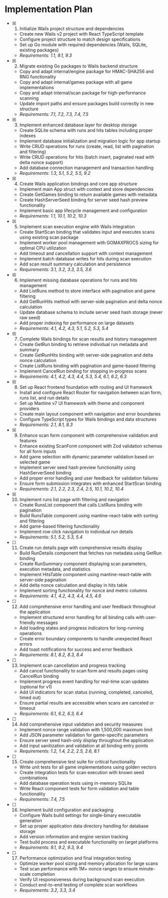 # Implementation Plan

- [x] 1. Initialize Wails project structure and dependencies
  - Create new Wails v2 project with React TypeScript template
  - Configure project structure to match design specifications
  - Set up Go module with required dependencies (Wails, SQLite, existing packages)
  - _Requirements: 1.1, 9.1, 9.3_

- [x] 2. Migrate existing Go packages to Wails backend structure
  - Copy and adapt internal/engine package for HMAC-SHA256 and RNG functionality
  - Copy and adapt internal/games package with all game implementations
  - Copy and adapt internal/scan package for high-performance scanning
  - Update import paths and ensure packages build correctly in new structure
  - _Requirements: 7.1, 7.2, 7.3, 7.4, 7.5_

- [x] 3. Implement enhanced database layer for desktop storage
  - Create SQLite schema with runs and hits tables including proper indexes
  - Implement database initialization and migration logic for app startup
  - Write CRUD operations for runs (create, read, list with pagination and filtering)
  - Write CRUD operations for hits (batch insert, paginated read with delta nonce support)
  - Add database connection management and transaction handling
  - _Requirements: 1.3, 5.1, 5.2, 5.5, 9.2_

- [x] 4. Create Wails application bindings and core app structure
  - Implement main App struct with context and store dependencies
  - Create GetGames binding to return available games with metadata
  - Create HashServerSeed binding for server seed hash preview functionality
  - Implement basic app lifecycle management and configuration
  - _Requirements: 1.1, 10.1, 10.2, 10.3_

- [x] 5. Implement scan execution engine with Wails integration

  - Create StartScan binding that validates input and executes scans using existing scan package
  - Implement worker pool management with GOMAXPROCS sizing for optimal CPU utilization
  - Add timeout and cancellation support with context management
  - Implement batch database writes for hits during scan execution
  - Add scan result summary calculation and persistence
  - _Requirements: 3.1, 3.2, 3.3, 3.5, 3.6_

- [x] 6. Implement missing database operations for runs and hits management






  - Add ListRuns method to store interface with pagination and game filtering
  - Add GetRunHits method with server-side pagination and delta nonce calculation
  - Update database schema to include server seed hash storage (never raw seed)
  - Add proper indexing for performance on large datasets
  - _Requirements: 4.1, 4.2, 4.3, 5.1, 5.2, 5.3, 5.4_

- [x] 7. Complete Wails bindings for scan results and history management







  - Create GetRun binding to retrieve individual run metadata and summary
  - Create GetRunHits binding with server-side pagination and delta nonce calculation
  - Create ListRuns binding with pagination and game-based filtering
  - Implement CancelRun binding for stopping in-progress scans
  - _Requirements: 4.1, 4.2, 4.3, 4.4, 5.3, 5.4, 6.1, 6.2, 6.3_

- [x] 8. Set up React frontend foundation with routing and UI framework






  - Install and configure React Router for navigation between scan form, runs list, and run details
  - Set up Mantine v7 UI framework with theme and component providers
  - Create main layout component with navigation and error boundaries
  - Configure TypeScript types for Wails bindings and data structures
  - _Requirements: 2.1, 8.1, 8.3_

- [x] 9. Enhance scan form component with comprehensive validation and features










  - Enhance existing ScanForm component with Zod validation schemas for all form inputs
  - Add game selection with dynamic parameter validation based on selected game
  - Implement server seed hash preview functionality using HashServerSeed binding
  - Add proper error handling and user feedback for validation failures
  - Ensure form submission integrates with enhanced StartScan binding
  - _Requirements: 2.1, 2.2, 2.3, 2.4, 2.5, 10.1, 10.2, 10.4_

- [x] 10. Implement runs list page with filtering and navigation




  - Create RunsList component that calls ListRuns binding with pagination
  - Build RunsTable component using mantine-react-table with sorting and filtering
  - Add game-based filtering functionality
  - Implement row click navigation to individual run details
  - _Requirements: 5.1, 5.2, 5.3, 5.4_




- [ ] 11. Create run details page with comprehensive results display

  - Build RunDetails component that fetches run metadata using GetRun binding
  - Create RunSummary component displaying scan parameters, execution metadata, and statistics
  - Implement HitsTable component using mantine-react-table with server-side pagination
  - Add delta nonce calculation and display in hits table
  - Implement sorting functionality for nonce and metric columns
  - _Requirements: 4.1, 4.2, 4.3, 4.4, 4.5, 4.6_

- [ ] 12. Add comprehensive error handling and user feedback throughout the application
  - Implement structured error handling for all binding calls with user-friendly messages
  - Add loading states and progress indicators for long-running operations
  - Create error boundary components to handle unexpected React errors
  - Add toast notifications for success and error feedback
  - _Requirements: 8.1, 8.2, 8.3, 8.4_

- [ ] 13. Implement scan cancellation and progress tracking
  - Add cancel functionality to scan form and results pages using CancelRun binding
  - Implement progress event handling for real-time scan updates (optional for v1)
  - Add UI indicators for scan status (running, completed, canceled, timed out)
  - Ensure partial results are accessible when scans are canceled or timeout
  - _Requirements: 6.1, 6.2, 6.3, 6.4_

- [ ] 14. Add comprehensive input validation and security measures
  - Implement nonce range validation with 1,500,000 maximum limit
  - Add JSON parameter validation for game-specific parameters
  - Ensure server seed hash-only display throughout the application
  - Add input sanitization and validation at all binding entry points
  - _Requirements: 1.2, 1.4, 2.2, 2.5, 2.6, 8.1_

- [ ] 15. Create comprehensive test suite for critical functionality
  - Write unit tests for all game implementations using golden vectors
  - Create integration tests for scan execution with known seed combinations
  - Add database operation tests using in-memory SQLite
  - Write React component tests for form validation and table functionality
  - _Requirements: 7.4, 7.5_

- [ ] 16. Implement build configuration and packaging
  - Configure Wails build settings for single-binary executable generation
  - Set up proper application data directory handling for database storage
  - Add version information and engine version tracking
  - Test build process and executable functionality on target platforms
  - _Requirements: 9.1, 9.2, 9.3, 9.4_

- [ ] 17. Performance optimization and final integration testing
  - Optimize worker pool sizing and memory allocation for large scans
  - Test scan performance with 1M+ nonce ranges to ensure minute-scale completion
  - Verify UI responsiveness during background scan execution
  - Conduct end-to-end testing of complete scan workflows
  - _Requirements: 3.2, 3.3, 3.4_